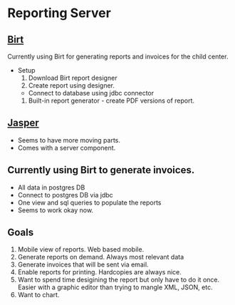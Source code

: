 # Reporting Server

## [Birt](http://www.eclipse.org/birt/)
Currently using Birt for generating reports and invoices for the child center.
* Setup
  1. Download Birt report designer
  1. Create report using designer.
    * Connect to database using jdbc connector
  1. Built-in report generator - create PDF versions of report.

## [Jasper](http://community.jaspersoft.com/)
* Seems to have more moving parts.
* Comes with a server component.

## Currently using Birt to generate invoices.
* All data in postgres DB
* Connect to postgres DB via jdbc
* One view and sql queries to populate the reports
* Seems to work okay now.

## Goals
1. Mobile view of reports. Web based mobile.
1. Generate reports on demand. Always most relevant data
1. Generate invoices that will be sent via email.
1. Enable reports for printing. Hardcopies are always nice.
1. Want to spend time desigining the report but only have to do it once. Easier with a graphic editor than trying to mangle XML, JSON, etc.
1. Want to chart.